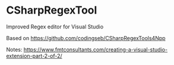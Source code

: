 # CSharpRegexTool
Improved Regex editor for Visual Studio

Based on https://github.com/codingseb/CSharpRegexTools4Npp

Notes:
https://www.fmtconsultants.com/creating-a-visual-studio-extension-part-2-of-2/

